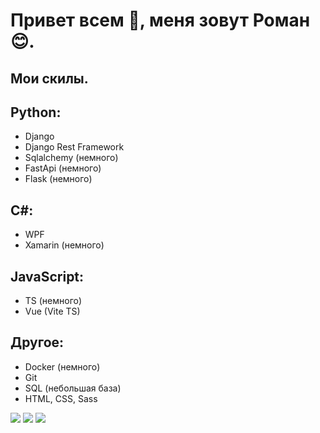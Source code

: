 # Привет всем 🙌, меня зовут Роман 😊.

## Мои скилы.
## Python:
- Django
- Django Rest Framework
- Sqlalchemy (немного)
- FastApi (немного)
- Flask (немного)

## C#:
- WPF
- Xamarin (немного)

## JavaScript:
- TS (немного)
- Vue (Vite TS)

## Другое:
- Docker (немного)
- Git
- SQL (небольшая база)
- HTML, CSS, Sass

![](https://github-profile-summary-cards.vercel.app/api/cards/profile-details?username=deeerain&theme=solarized_dark)
![](https://github-profile-summary-cards.vercel.app/api/cards/repos-per-language?username=deeerain&theme=solarized_dark)
![](https://github-profile-summary-cards.vercel.app/api/cards/most-commit-language?username=daniilshat&theme=solarized_dark)
